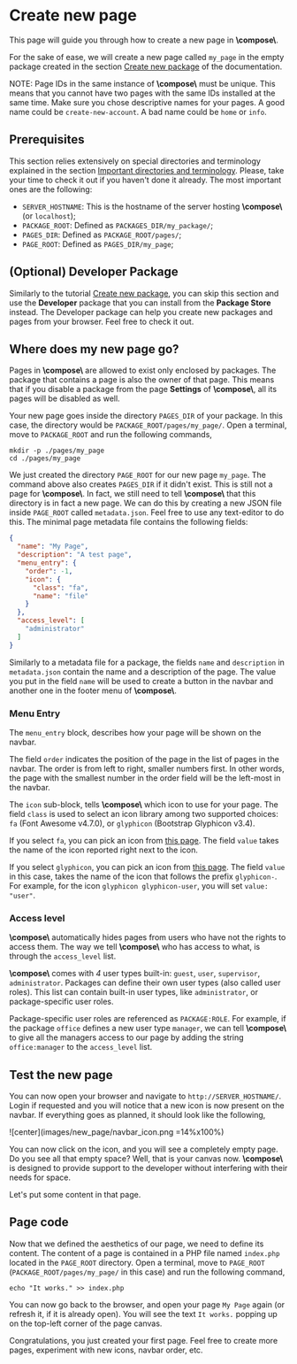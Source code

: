 # Create new page

This page will guide you through how to create a new page in **\\compose\\**.

For the sake of ease, we will create a new page called `my_page` in the empty package
created in the section [Create new package](new-package) of the documentation.

NOTE: Page IDs in the same instance of **\\compose\\** must be unique.
This means that you cannot have two pages with the same IDs installed at the same
time. Make sure you chose descriptive names for your pages. A good name could
be `create-new-account`. A bad name could be `home` or `info`.


## Prerequisites

This section relies extensively on special directories and
terminology explained in the section
[Important directories and terminology](index#important-directories-and-terminology).
Please, take your time to check it out if you haven't done it already.
The most important ones are the following:
- `SERVER_HOSTNAME`: This is the hostname of the server hosting **\\compose\\** (or `localhost`);
- `PACKAGE_ROOT`: Defined as `PACKAGES_DIR/my_package/`;
- `PAGES_DIR`: Defined as `PACKAGE_ROOT/pages/`;
- `PAGE_ROOT`: Defined as `PAGES_DIR/my_page`;


## (Optional) Developer Package

Similarly to the tutorial [Create new package](new-package), you can skip
this section and use the **Developer** package that you can install from
the **Package Store** instead. The Developer package
can help you create new packages and pages from your browser.
Feel free to check it out.


## Where does my new page go?

Pages in **\\compose\\** are allowed to exist only enclosed by packages.
The package that contains a page is also the owner of that page.
This means that if you disable a package from the page **Settings** of
**\\compose\\**, all its pages will be disabled as well.

Your new page goes inside the directory `PAGES_DIR` of your package.
In this case, the directory would be `PACKAGE_ROOT/pages/my_page/`.
Open a terminal, move to `PACKAGE_ROOT` and run the following commands,

```shell
mkdir -p ./pages/my_page
cd ./pages/my_page
```

We just created the directory `PAGE_ROOT` for our new page `my_page`.
The command above also creates `PAGES_DIR` if it didn't exist.
This is still not a page for **\\compose\\**. In fact, we still need to
tell **\\compose\\** that this directory is in fact a new page.
We can do this by creating a new JSON file inside `PAGE_ROOT` called
`metadata.json`. Feel free to use any text-editor to do this. The minimal
page metadata file contains the following fields:

```json
{
  "name": "My Page",
  "description": "A test page",
  "menu_entry": {
    "order": -1,
    "icon": {
      "class": "fa",
      "name": "file"
    }
  },
  "access_level": [
    "administrator"
  ]
}
```

Similarly to a metadata file for a package, the fields `name` and
`description` in `metadata.json` contain the name and a description
of the page. The value you put in the field `name` will be used to
create a button in the navbar and another one in the footer menu of
**\\compose\\**.

### Menu Entry

The `menu_entry` block, describes how your page will be shown on the
navbar.

The field `order` indicates the position of the page in the
list of pages in the navbar. The order is from left to right, smaller
numbers first. In other words, the page with the smallest number in
the order field will be the left-most in the navbar.

The `icon` sub-block, tells **\\compose\\** which icon to use for
your page. The field `class` is used to select an icon library among
two supported choices:
`fa` (Font Awesome v4.7.0), or
`glyphicon` (Bootstrap Glyphicon v3.4).

If you select `fa`, you can pick an icon from
<a href="https://fontawesome.com/v4.7.0/icons/" target="\_blank">this page</a>.
The field `value` takes the name of the icon reported right next to the
icon.

If you select `glyphicon`, you can pick an icon from
<a href="https://getbootstrap.com/docs/3.4/components/#glyphicons" target="\_blank">this page</a>.
The field `value` in this case, takes the name of the icon that follows the
prefix `glyphicon-`. For example, for the icon `glyphicon glyphicon-user`, you will
set `value: "user"`.


### Access level

**\\compose\\** automatically hides pages from users who have not the rights
to access them. The way we tell **\\compose\\** who has access to what, is
through the `access_level` list.

**\\compose\\** comes with *4* user types built-in:
`guest`, `user`, `supervisor`, `administrator`.
Packages can define their own user types (also called user roles).
This list can contain built-in user types, like `administrator`,
or package-specific user roles.

Package-specific user roles are referenced as `PACKAGE:ROLE`.
For example, if the package `office` defines
a new user type `manager`, we can tell **\\compose\\** to give
all the managers access to our page by adding the string
`office:manager` to the `access_level` list.


## Test the new page

You can now open your browser and navigate to `http://SERVER_HOSTNAME/`.
Login if requested and you will notice that a new icon is now
present on the navbar. If everything goes as planned, it should look
like the following,

![center](images/new_page/navbar_icon.png =14%x100%)

You can now click on the icon, and you will see a completely empty
page. Do you see all that empty space? Well, that is your canvas now.
**\\compose\\** is designed to provide support to the developer
without interfering with their needs for space.

Let's put some content in that page.


## Page code

Now that we defined the aesthetics of our page, we need to define its content.
The content of a page is contained in a PHP file named `index.php`
located in the `PAGE_ROOT` directory.
Open a terminal, move to `PAGE_ROOT` (`PACKAGE_ROOT/pages/my_page/` in this case)
and run the following command,

```shell
echo "It works." >> index.php
```

You can now go back to the browser, and open your page `My Page` again
(or refresh it, if it is already open). You will see the text `It works.`
popping up on the top-left corner of the page canvas.

Congratulations, you just created your first page.
Feel free to create more pages, experiment with new icons, navbar order,
etc.
